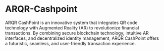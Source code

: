 # ARQR-Cashpoint
ARQR CashPoint is an innovative system that integrates QR code technology with Augmented Reality (AR) to revolutionize financial transactions. By combining secure blockchain technology, intuitive AR interfaces, and decentralized identity management, ARQR CashPoint offers a futuristic, seamless, and user-friendly transaction experience.
